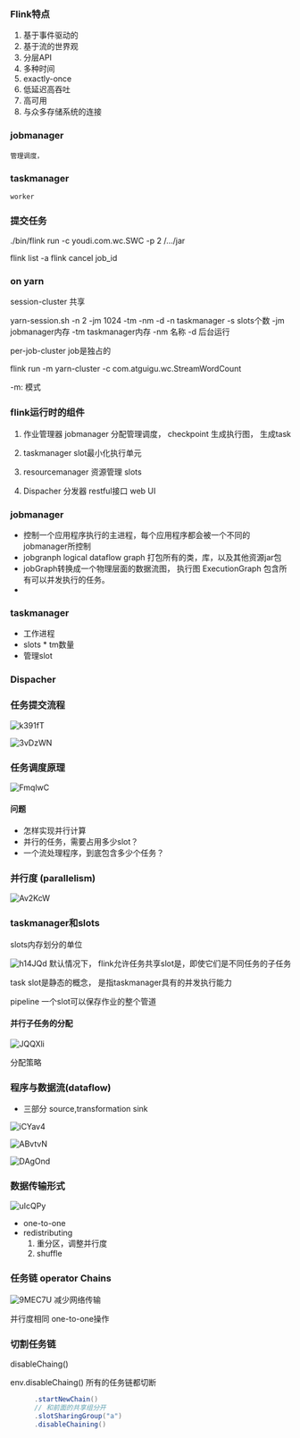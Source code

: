 ### Flink特点
1. 基于事件驱动的
2. 基于流的世界观
3. 分层API
4. 多种时间
5. exactly-once
6. 低延迟高吞吐
7. 高可用
8. 与众多存储系统的连接



### jobmanager
    管理调度，


### taskmanager
    worker


### 提交任务

./bin/flink run -c youdi.com.wc.SWC -p 2 /.../jar

flink list -a
flink cancel job_id


### on yarn

session-cluster
    共享

yarn-session.sh -n 2 -jm 1024 -tm  -nm -d 
-n taskmanager
-s slots个数
-jm jobmanager内存
-tm  taskmanager内存
-nm 名称
-d  后台运行




per-job-cluster
    job是独占的


flink run -m yarn-cluster -c com.atguigu.wc.StreamWordCount

-m: 模式



### flink运行时的组件
1. 作业管理器
jobmanager 
   分配管理调度， checkpoint
   生成执行图， 生成task
   
2. taskmanager
    slot最小化执行单元
   
3. resourcemanager 
    资源管理 slots
   
4. Dispacher 分发器
   restful接口
   web UI
   
### jobmanager
* 控制一个应用程序执行的主进程，每个应用程序都会被一个不同的jobmanager所控制
* jobgranph logical dataflow graph 打包所有的类，库，以及其他资源jar包
* jobGraph转换成一个物理层面的数据流图， 执行图 ExecutionGraph 包含所有可以并发执行的任务。
* 


### taskmanager
* 工作进程
* slots * tm数量
* 管理slot

### Dispacher




### 任务提交流程

![k391fT](https://cdn.jsdelivr.net/gh/jacksonyoudi/images@main/uPic/k391fT.png)

![3vDzWN](https://cdn.jsdelivr.net/gh/jacksonyoudi/images@main/uPic/3vDzWN.png)



### 任务调度原理

![FmqlwC](https://raw.githubusercontent.com/jacksonyoudi/images/main/uPic/FmqlwC.png)


#### 问题
* 怎样实现并行计算
* 并行的任务，需要占用多少slot？
* 一个流处理程序，到底包含多少个任务？



### 并行度 (parallelism)

![Av2KcW](https://raw.githubusercontent.com/jacksonyoudi/images/main/uPic/Av2KcW.png)



### taskmanager和slots
slots内存划分的单位

![h14JQd](https://raw.githubusercontent.com/jacksonyoudi/images/main/uPic/h14JQd.png)
默认情况下， flink允许任务共享slot是，即使它们是不同任务的子任务

task slot是静态的概念， 是指taskmanager具有的并发执行能力

pipeline 一个slot可以保存作业的整个管道


#### 并行子任务的分配

![JQQXli](https://raw.githubusercontent.com/jacksonyoudi/images/main/uPic/JQQXli.png)

分配策略



### 程序与数据流(dataflow)

* 三部分 source,transformation sink


![iCYav4](https://raw.githubusercontent.com/jacksonyoudi/images/main/uPic/iCYav4.png)

![ABvtvN](https://raw.githubusercontent.com/jacksonyoudi/images/main/uPic/ABvtvN.png)

![DAgOnd](https://raw.githubusercontent.com/jacksonyoudi/images/main/uPic/DAgOnd.png)


### 数据传输形式

![uIcQPy](https://raw.githubusercontent.com/jacksonyoudi/images/main/uPic/uIcQPy.png)

* one-to-one
* redistributing
    1. 重分区，调整并行度
    2. shuffle
    

### 任务链 operator Chains
![9MEC7U](https://raw.githubusercontent.com/jacksonyoudi/images/main/uPic/9MEC7U.png)
减少网络传输

并行度相同 one-to-one操作



### 切割任务链
disableChaing()


env.disableChaing() 
所有的任务链都切断

```scala
      .startNewChain()
      // 和前面的共享组分开
      .slotSharingGroup("a")
      .disableChaining()
```







